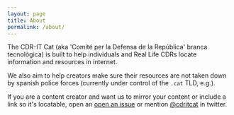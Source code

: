 ```yaml
---
layout: page
title: About
permalink: /about/
---
```


The CDR-IT Cat (aka 'Comité per la Defensa de la República' branca tecnològica) is built to help individuals and Real Life CDRs locate information and resources in internet.

We also aim to help creators make sure their resources are not taken down by spanish police forces (currently under control of the `.cat` TLD, e.g.).

If you are a content creator and want us to mirror your content or include a link so it's locatable, open an [open an issue](https://github.com/CDRITCAT/cdritcat.github.io/issues) or mention [@cdritcat](https://twitter.com/cdritcat) in twitter. 
